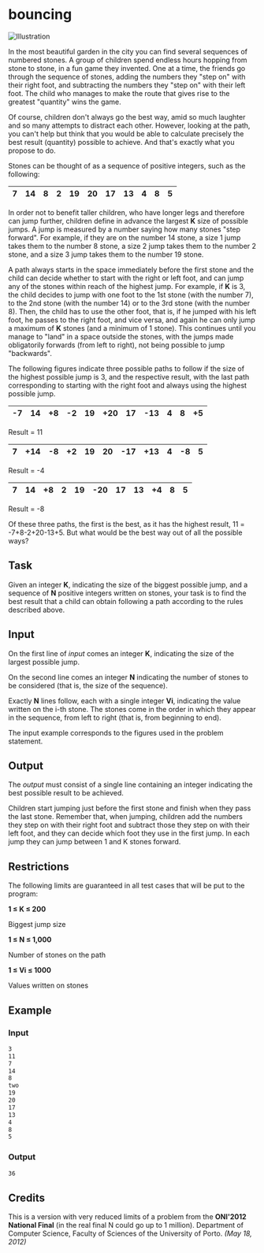 bouncing
==========

![Illustration](image.jpg)

In the most beautiful garden in the city you can find several sequences of numbered stones. A group of children spend endless hours hopping from stone to stone, in a fun game they invented. One at a time, the friends go through the sequence of stones, adding the numbers they "step on" with their right foot, and subtracting the numbers they "step on" with their left foot. The child who manages to make the route that gives rise to the greatest "quantity" wins the game.

Of course, children don't always go the best way, amid so much laughter and so many attempts to distract each other. However, looking at the path, you can't help but think that you would be able to calculate precisely the best result (quantity) possible to achieve. And that's exactly what you propose to do.

Stones can be thought of as a sequence of positive integers, such as the following:

| 7 | 14| 8| 2| 19| 20| 17| 13| 4| 8| 5|
|---|---|---|---|---|---|---|---|---|---|---|

In order not to benefit taller children, who have longer legs and therefore can jump further, children define in advance the largest **K** size of possible jumps. A jump is measured by a number saying how many stones "step forward". For example, if they are on the number 14 stone, a size 1 jump takes them to the number 8 stone, a size 2 jump takes them to the number 2 stone, and a size 3 jump takes them to the number 19 stone.

A path always starts in the space immediately before the first stone and the child can decide whether to start with the right or left foot, and can jump any of the stones within reach of the highest jump. For example, if **K** is 3, the child decides to jump with one foot to the 1st stone (with the number 7), to the 2nd stone (with the number 14) or to the 3rd stone (with the number 8). Then, the child has to use the other foot, that is, if he jumped with his left foot, he passes to the right foot, and vice versa, and again he can only jump a maximum of **K** stones (and a minimum of 1 stone). This continues until you manage to "land" in a space outside the stones, with the jumps made obligatorily forwards (from left to right), not being possible to jump "backwards".

The following figures indicate three possible paths to follow if the size of the highest possible jump is 3, and the respective result, with the last path corresponding to starting with the right foot and always using the highest possible jump.

| -7| 14| +8| -2| 19|+20| 17|-13| 4| 8| +5|
|---|---|---|---|---|---|---|---|---|---|---|

Result = 11

| 7|+14| -8| +2| 19| 20|-17|+13| 4| -8| 5|
|---|---|---|---|---|---|---|---|---|---|---|

Result = -4

| 7| 14| +8| 2| 19|-20| 17| 13| +4| 8| 5|
|---|---|---|---|---|---|---|---|---|---|---|

Result = -8

Of these three paths, the first is the best, as it has the highest result, 11 = -7+8-2+20-13+5. But what would be the best way out of all the possible ways?


Task
------

Given an integer **K**, indicating the size of the biggest possible jump, and a sequence of **N** positive integers written on stones, your task is to find the best result that a child can obtain following a path according to the rules described above.


Input
-----

On the first line of _input_ comes an integer **K**, indicating the size of the largest possible jump.

On the second line comes an integer **N** indicating the number of stones to be considered (that is, the size of the sequence).

Exactly **N** lines follow, each with a single integer **Vi**, indicating the value written on the i-th stone. The stones come in the order in which they appear in the sequence, from left to right (that is, from beginning to end).

The input example corresponds to the figures used in the problem statement.


Output
------

The _output_ must consist of a single line containing an integer indicating the best possible result to be achieved.

Children start jumping just before the first stone and finish when they pass the last stone. Remember that, when jumping, children add the numbers they step on with their right foot and subtract those they step on with their left foot, and they can decide which foot they use in the first jump. In each jump they can jump between 1 and K stones forward.


Restrictions
----------

The following limits are guaranteed in all test cases that will be put to the program:

**1 ≤ K ≤ 200**

Biggest jump size

**1 ≤ N ≤ 1,000**

Number of stones on the path

**1 ≤ Vi ≤ 1000**

Values ​​written on stones


Example
-------

### Input

```txt
3
11
7
14
8
two
19
20
17
13
4
8
5
```

### Output

```txt
36
```


Credits
--------

This is a version with very reduced limits of a problem from the **ONI'2012 National Final** (in the real final N could go up to 1 million). Department of Computer Science, Faculty of Sciences of the University of Porto. _(May 18, 2012)_